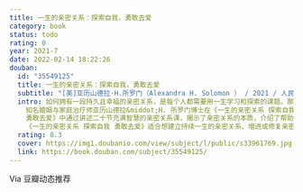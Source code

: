 ```yaml
---
title: 一生的亲密关系：探索自我，勇敢去爱
category: book
status: todo
rating: 0
year: 2021-7
date: 2022-02-14 18:22:26
douban:
  id: "35549125"
  title: 一生的亲密关系：探索自我，勇敢去爱
  subtitle: "[美]亚历山德拉·H.所罗门（Alexandra H. Solomon ） / 2021 / 人民邮电出版社"
  intro: 如何拥有一段持久且幸福的亲密关系，是每个人都需要用一生学习和探索的课题。那么我们怎样才能找到真正属于自己的“真命伴侣”呢？我们怎样才能与伴侣建立持续一生的亲密关系呢？
    知名婚姻与家庭治疗师亚历山德拉&middot;H. 所罗门博士在《一生的亲密关系 探索自我
    勇敢去爱》中通过讲述二十节充满智慧的亲密关系课，揭示了亲密关系的本质，介绍了帮助我们建立自己真正渴望的且持续一生的亲密关系的秘诀——培养自我意识。她鼓励我们通过探索自我，深刻领悟自身的亲密关系模式，运用述说—关联—抉择的方法修复亲密关系中的裂痕，从而与伴侣建立健康的边界。阅读本书后，我们将打开一扇崭新的、勇敢的、深切的亲密关系之门，发现亲密关系的拼图中缺失的那一块，找到自己心中所渴望的“真命伴侣”，收获温馨、永恒的真爱。
    《一生的亲密关系 探索自我 勇敢去爱》适合想建立持续一生的亲密关系、增进或修复亲密关系的读者，对恋爱心理学、婚姻心理学感兴趣的读者，以及心理咨询师阅读。
  rating: 8.3
  cover: https://img1.doubanio.com/view/subject/l/public/s33961769.jpg
  link: https://book.douban.com/subject/35549125/
---
```


Via 豆瓣动态推荐